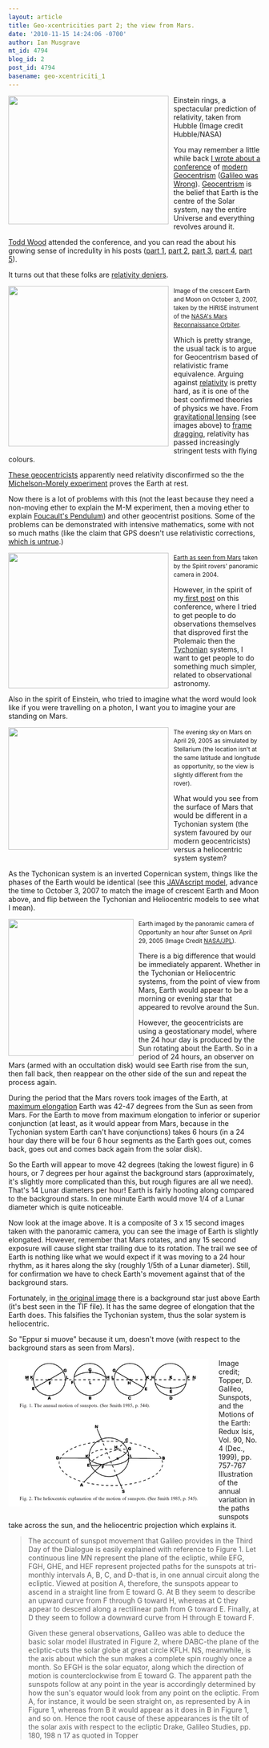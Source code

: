 ```yaml
---
layout: article
title: Geo-xcentricities part 2; the view from Mars.
date: '2010-11-15 14:24:06 -0700'
author: Ian Musgrave
mt_id: 4794
blog_id: 2
post_id: 4794
basename: geo-xcentriciti_1
---
```

[<img src="http://1.bp.blogspot.com/_FgKwPBKWZpo/TN4t0ukebjI/AAAAAAAAC14/thW8jz7vpos/s320/750px-Einstein_Rings.jpg" alt="" style="float: left; margin: 0pt 10px 10px 0pt; cursor: pointer; width: 320px; height: 256px;" />](http://1.bp.blogspot.com/_FgKwPBKWZpo/TN4t0ukebjI/AAAAAAAAC14/thW8jz7vpos/s1600/750px-Einstein_Rings.jpg)Einstein rings, a spectacular prediction of relativity, taken from Hubble (Image credit  Hubble/NASA)

You may remember a little while back [I wrote about a conference](http://pandasthumb.org/archives/2010/09/geo-xcentriciti.html) of [modern Geocentrism](http://en.wikipedia.org/wiki/Modern_geocentrism) ([Galileo was Wrong](http://www.galileowaswrong.com/galileowaswrong/)). [Geocentrism](http://en.wikipedia.org/wiki/Geocentric) is the belief that Earth is the centre of the Solar system, nay the entire Universe and everything revolves around it.

[Todd Wood](http://toddcwood.blogspot.com/) attended the conference, and you can read the about his growing sense of incredulity in his posts ([part 1](http://toddcwood.blogspot.com/2010/11/hanging-out-with-geocentrists-part-1.html), [part 2](http://toddcwood.blogspot.com/2010/11/hanging-out-with-geocentrists-part-2.html), [part 3](http://toddcwood.blogspot.com/2010/11/hanging-out-with-geocentrists-part-3.html), [part 4](http://toddcwood.blogspot.com/2010/11/hanging-out-with-geocentrists-part-4.html), [part 5](http://toddcwood.blogspot.com/2010/11/hanging-out-with-geocentrists-part-5.html)).

It turns out that these folks are [relativity deniers](http://alfachallenge.blogspot.com/).

[<img src="http://1.bp.blogspot.com/_FgKwPBKWZpo/TN53L_Lt_ZI/AAAAAAAAC2Q/q991nQ-CxB8/s320/214812main_earthmoon-browse.jpg" alt="" style="float: left; margin: 0pt 10px 10px 0pt; cursor: pointer; width: 320px; height: 320px;" />](http://1.bp.blogspot.com/_FgKwPBKWZpo/TN53L_Lt_ZI/AAAAAAAAC2Q/q991nQ-CxB8/s1600/214812main_earthmoon-browse.jpg)<small>Image of the crescent Earth and Moon on October 3, 2007, taken by the HiRISE instrument of the [NASA's Mars Reconnaissance Orbiter](http://www.nasa.gov/mission_pages/MRO/multimedia/mro20080303earth.html).</small>

Which is pretty strange, the usual tack is to argue for Geocentrism based of relativistic frame equivalence. Arguing against [relativity](http://en.wikipedia.org/wiki/Theory_of_relativity) is pretty hard, as it is one of the best confirmed theories of physics we have. From [gravitational lensing](http://en.wikipedia.org/wiki/Gravitational_lens) (see images above) to [frame dragging](http://einstein.stanford.edu/), relativity has passed increasingly stringent tests with flying colours.

[These geocentricists](http://en.wikipedia.org/wiki/Modern_geocentrism) apparently need relativity disconfirmed so the the [Michelson-Morely experiment](http://en.wikipedia.org/wiki/Michelson%E2%80%93Morley_experiment) proves the Earth at rest.

Now there is a lot of problems with this (not the least because they need a non-moving ether to explain the M-M experiment, then a moving ether to explain  [Foucault's Pendulum](http://arxivblog.com/?p=1210)) and other geocentrist positions.  Some of the problems can be demonstrated with intensive mathematics, some with not so much maths (like the claim that GPS doesn't use relativistic corrections, [which is untrue](http://dealingwithcreationisminastronomy.blogspot.com/2010/10/gps-relativity-geocentrism.html).) 


<p></p>


<p></p>

[<img src="http://4.bp.blogspot.com/_FgKwPBKWZpo/TN4t1POj73I/AAAAAAAAC2A/YHSaL6w9UrE/s320/711px-PIA05547-Spirit_Rover-Earth_seen_from_Mars.png" alt="" style="float: left; margin: 0pt 10px 10px 0pt; cursor: pointer; width: 320px; height: 270px;" />](http://4.bp.blogspot.com/_FgKwPBKWZpo/TN4t1POj73I/AAAAAAAAC2A/YHSaL6w9UrE/s1600/711px-PIA05547-Spirit_Rover-Earth_seen_from_Mars.png)<small>[](http://news.nationalgeographic.com/news/2003/05/0522_030522_earthmars.html)[Earth as seen from Mar](http://www.flickr.com/photos/gsfc/4542423536/#/)[s](http://www.flickr.com/photos/gsfc/4542423536/#/) taken by the Spirit rovers'  panoramic camera in 2004.</small>

However, in the spirit of my[ first post](http://astroblogger.blogspot.com/2010/09/geo-xcentricities-you-too-can-be.html) on this conference, where I tried to get people to do observations themselves that disproved first the Ptolemaic then the [Tychonian](http://en.wikipedia.org/wiki/Tychonic_system) systems, I want to get people to do something much simpler, related to observational astronomy.

Also in the spirit of Einstein, who tried to imagine what the word would look like if you were travelling on a photon, I want you to imagine your are standing on Mars.

[<img src="http://4.bp.blogspot.com/_FgKwPBKWZpo/TN4wN5SkbdI/AAAAAAAAC2I/M-SacsncS2g/s320/Earth_Mars_29-05-2005.png" alt="" style="float: left; margin: 0pt 10px 10px 0pt; cursor: pointer; width: 320px; height: 244px;" />](http://4.bp.blogspot.com/_FgKwPBKWZpo/TN4wN5SkbdI/AAAAAAAAC2I/M-SacsncS2g/s1600/Earth_Mars_29-05-2005.png)<small>The evening sky on Mars on April 29, 2005 as simulated by Stellarium (the location isn't at the same latitude and longitude as opportunity, so the view is slightly different from the rover).</small>

What would you see from the surface of Mars that would be different in a Tychonian system (the system favoured by our modern geocentricists)  versus a heliocentric system system?

As the Tychonican system is an inverted Copernican system, things like the phases of the Earth would be identical (see this [JAVAscript model](http://jove.geol.niu.edu/faculty/stoddard/JAVA/ptolemy.html), advance the time to October 3, 2007 to match the image of crescent Earth and Moon above, and flip between the Tychonian and Heliocentric models to see what I mean).

[<img src="http://2.bp.blogspot.com/_FgKwPBKWZpo/TN4t0cXgBjI/AAAAAAAAC1w/bVBuTIt9sew/s320/earthrovers.jpg" alt="" style="float: left; margin: 0pt 10px 10px 0pt; cursor: pointer; width: 250px; height: 273px;" />](http://2.bp.blogspot.com/_FgKwPBKWZpo/TN4t0cXgBjI/AAAAAAAAC1w/bVBuTIt9sew/s1600/earthrovers.jpg)<small>Earth imaged by the panoramic camera of Opportunity an hour after Sunset on April 29, 2005 (Image Credit [NASA/JPL](http://photojournal.jpl.nasa.gov/catalog/PIA07228)).</small>

There is a big difference that would be immediately apparent.  Whether in the Tychonian or Heliocentric systems, from the point of view from Mars, Earth would appear to be a morning or evening star that appeared to revolve around the Sun.

However, the geocentricists are using a geostationary model, where the 24 hour day is produced by the Sun rotating about the Earth. So in  a period of 24 hours, an observer on Mars (armed with an occultation disk) would see Earth rise from the sun, then fall back, then reappear on the other side of the sun and repeat the process again.

During the period that the Mars rovers took images of the Earth, at [maximum elongation](http://en.wikipedia.org/wiki/Elongation_%28astronomy%29) Earth was 42-47 degrees from the Sun as seen from Mars. For the Earth to move from maximum elongation to inferior or superior conjunction (at least, as it would appear from Mars, because in the Tychonian system Earth can't have conjunctions) takes 6 hours  (in a 24 hour day there will be four 6 hour segments as the Earth goes out, comes back, goes out and comes back again from the solar disk).

So the Earth will appear to move 42 degrees (taking the lowest figure) in 6 hours, or 7 degrees per hour against the background stars (approximately, it's slightly more complicated than this, but rough figures are all we need). That's 14 Lunar diameters per hour! Earth is fairly hooting along compared to the background stars. In one minute Earth would move 1/4 of a Lunar diameter which is quite noticeable.

Now look at the image above. It is a composite of 3 x 15 second images taken with the panoramic camera, you can see the image of Earth is slightly elongated. However, remember that Mars rotates, and any 15 second exposure will cause slight star trailing due to its rotation. The trail we see of Earth is nothing like what we would expect if it was moving to a 24 hour rhythm, as it hares along the sky (roughly 1/5th of a Lunar diameter). Still, for confirmation  we have to check Earth's movement against that of the background stars.

Fortunately, in [the original image](http://photojournal.jpl.nasa.gov/catalog/PIA07228) there is a background star just above Earth (it's best seen in the TIF file). It has the same degree of elongation that the Earth does. This falsifies the Tychonian system, thus the solar system is heliocentric.

So "Eppur si muove" because it um, doesn't move (with respect to the background stars  as seen from Mars).

[<img src="/uploads/2010/Galilean_sunspots-thumb-400x294-565.png" alt="Galilean_sunspots.png" width="400" height="294" style="float: left; margin: 0 20px 20px 0;" class="mt-image-left" />](/uploads/2010/Galilean_sunspots.png)Image credit; Topper, D. Galileo, Sunspots, and the Motions of the Earth: Redux Isis, Vol. 90, No. 4 (Dec., 1999), pp. 757-767
Illustration of the annual variation in the paths sunspots take across the sun, and the heliocentric projection which explains it. 


> The account of sunspot movement that Galileo provides in the Third Day of the Dialogue is easily explained with reference to Figure 1. Let continuous line MN represent the plane of the ecliptic, while EFG, FGH, GHE, and HEF represent projected paths for the sunspots at tri- monthly intervals A, B, C, and D-that is, in one annual circuit along the ecliptic. Viewed at position A, therefore, the sunspots appear to ascend in a straight line from E toward G. At B they seem to describe an upward curve from F through G toward H, whereas at C they appear to descend along a rectilinear path from G toward E. Finally, at D they seem to follow a downward curve from H through E toward F. 
> 
> Given these general observations, Galileo was able to deduce the basic solar model illustrated in Figure 2, where DABC-the plane of the ecliptic-cuts the solar globe at great circle KFLH. NS, meanwhile, is the axis about which the sun makes a complete spin roughly once a month. So EFGH is the solar equator, along which the direction of motion is counterclockwise from E toward G. The apparent path the sunspots follow at any point in the year is accordingly determined by how the sun's equator would look from any point on the ecliptic. From A, for instance, it would be seen straight on, as represented by A in Figure 1, whereas from B it would appear as it does in B in Figure 1, and so on. Hence the root cause of these appearances is the tilt of the solar axis with respect to the ecliptic
> Drake, Galileo Studies, pp. 180, 198 n 17 as quoted in Topper

